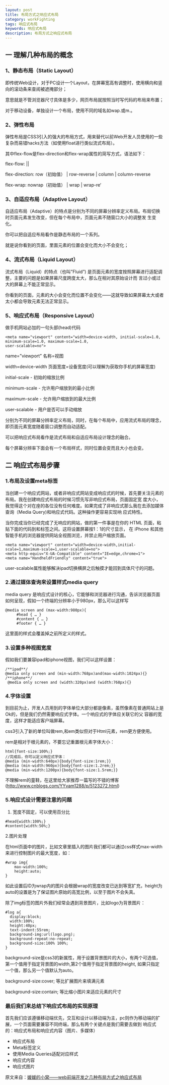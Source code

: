 ```yaml
---
layout: post
title: 布局方式之响应式布局
category: workFighting
tags: 响应式布局
keywords: 响应式布局
description: 布局方式之响应式布局
---
```


## 一 理解几种布局的概念
### 1、静态布局（Static Layout）

即传统Web设计，对于PC设计一个Layout，在屏幕宽高有调整时，使用横向和竖向的滚动条来查阅被遮掩部分；

意思就是不管浏览器尺寸具体是多少，网页布局就按照当时写代码的布局来布置；

对于移动设备，单独设计一个布局，使用不同的域名如wap.或m.。

### 2、弹性布局
弹性布局是CSS3引入的强大的布局方式，用来替代以前Web开发人员使用的一些复杂而易错hacks方法（如使用float进行类似流式布局）。

其中flex-flow是flex-direction和flex-wrap属性的简写方式，语法如下：

flex-flow: ||

flex-direction: row（初始值） | row-reverse | column | column-reverse

flex-wrap: nowrap（初始值） | wrap | wrap-re‘

### 3、自适应布局（Adaptive Layout）
自适应布局（Adaptive）的特点是分别为不同的屏幕分辨率定义布局。布局切换时页面元素发生改变，但在每个布局中，页面元素不随窗口大小的调整发
生变化。

你可以把自适应布局看作是静态布局的一个系列。

就是说你看到的页面，里面元素的位置会变化而大小不会变化；

### 4、流式布局（Liquid Layout）
流式布局（Liquid）的特点（也叫”Fluid”) 是页面元素的宽度按照屏幕进行适配调整，主要的问题是如果屏幕尺度跨度太大，那么在相对其原始设计而
言过小或过大的屏幕上不能正常显示。

你看到的页面，元素的大小会变化而位置不会变化——这就导致如果屏幕太大或者太小都会导致元素无法正常显示。

### 5、响应式布局（Responsive Layout）
做手机网站必加的一句头部(head)代码
```
<meta name="viewport" content="width=device-width, initial-scale=1.0, minimum-scale=1.0, maximum-scale=1.0, 
user-scalable=no">
```

name=”viewport” 名称=视图

width=device-width 页面宽度=设备宽度(可以理解为获取你手机的屏幕宽度)

initial-scale - 初始的缩放比例

minimum-scale - 允许用户缩放到的最小比例

maximum-scale - 允许用户缩放到的最大比例

user-scalable - 用户是否可以手动缩放

分别为不同的屏幕分辨率定义布局，同时，在每个布局中，应用流式布局的理念，即页面元素宽度随着窗口调整而自动适配。

可以把响应式布局看作是流式布局和自适应布局设计理念的融合。

每个屏幕分辨率下面会有一个布局样式，同时位置会变而且大小也会变。

## 二 响应式布局步骤
### 1.布局及设置meta标签
当创建一个响应式网站，或者非响应式网站变成响应式的时候，首先要关注元素的布局。我在创建响应式布局的时候习惯先写非响应式布局，页面固定宽
度大小，我觉得这个对在座的各位没有任何难度。如果完成了非响应式那么我在去添加媒体查询（Media Query)和响应式代码。这种操作更容易实现响
应式特性。

当你完成当你已经完成了无响应的网站，做的第一件事是在你的 HTML 页面，粘贴下面的代码到和标签之间。这将设置屏幕按1：1的尺寸显示，
在 iPhone 和其他智能手机的浏览器提供网站全视图浏览，并禁止用户缩放页面。
```
<meta name="viewport" content="width=device-width,initial-scale=1,maximum-scale=1,user-scalable=no">
<meta http-equiv="X-UA-Compatible" content="IE=edge,chrome=1">
<meta name="HandheldFriendly" content="true">
```

user-scalable属性能够解决ipad切换横屏之后触摸才能回到具体尺寸的问题。

### 2.通过媒体查询来设置样式media query
media query 是响应式设计的核心，它能够和浏览器进行沟通，告诉浏览器页面如何呈现，假如一个终端的分辨率小于980px，那么可以这样写
```
@media screen and (max-width:980px){
     #head { … }
     #content { … }
     #footer { … }
```

这里面的样式会覆盖掉之前所定义的样式。

### 3.设置多种视图宽度
假如我们要兼容ipad和iphone视图，我们可以这样设置：
```
/**ipad**/
@media only screen and (min-width:768px)and(max-width:1024px){}
/**iphone**/
 @media only screen and (width:320px)and (width:768px){}
```

### 4.字体设置
到目前为止，开发人员用到的字体单位大部分都是像素，虽然像素在普通网站上是Ok的，但是我们仍然需要响应式字体。一个响应式的字体应关联它的父
容器的宽度，这样才能适应客户端屏幕。

css3引入了新的单位叫做rem,和em类似但对于Html元素，rem更方便使用。

rem是相对于根元素的，不要忘记重置根元素字体大小：
```
html{font-size:100%;}
//完成后，你可以定义响应式字体：
@media (min-width:640px){body{font-size:1rem;}}
@media (min-width:960px){body{font-size:1.2rem;}}
@media (min-width:1200px){body{font-size:1.5rem;}}
```

不理解rem的童鞋，在这里给大家推荐一篇写的不错的博客(http://www.cnblogs.com/YYvam1288/p/5123272.html)

### 5.响应式设计需要注意的问题

1. 宽度不固定，可以使用百分比
```
#head{width:100%;}
#content{width:50%;}
```

2.图片处理

在html页面中的图片，比如文章里插入的图片我们都可以通过css样式max-width来进行控制图片的最大宽度，如：
```
#wrap img{
    max-width:100%;
    height:auto;
}
```

如此设置后ID为wrap内的图片会根据wrap的宽度改变已达到等宽扩充，height为auto的设置是为了保证图片原始的高宽比例，以至于图片不会失真。

除了img标签的图片外我们经常会遇到背景图片，比如logo为背景图片：
```
#log a{
  display:block;
  width:100%;
  height:40px;
  text-indent:55rem;
  background-img:url(logo.png);
  background-repeat:no-repeat;
  background-size:100% 100%;
}
```

background-size是css3的新属性，用于设置背景图片的大小，有两个可选值，第一个值用于指定背景图的width,第2个值用于指定背景图的height,
如果只指定一个值，那么另一个值默认为auto。

background-size:cover; 等比扩展图片来填满元素

background-size:contain; 等比缩小图片来适应元素的尺寸

### 最后我们来总结下响应式布局的实现原理

首先我们应该遵循移动端优先，交互和设计以移动端为主，pc则作为移动端的扩展，一个页面需要兼容不同终端，那么有两个关键点是我们需要去做到
响应式的：响应式布局和响应式内容（图片、多媒体）

- 响应式布局
- Meta标签定义
- 使用Media Queries适配对应样式
- 响应式内容
- 响应式图片

原文来自：[媛媛的小窝——web前端开发之几种布局方式之响应式布局](http://www.zyy1217.com/2016/12/19/web%E5%89%8D%E7%AB%AF%E5%BC%80%E5%8F%91%E4%B9%8B%E5%87%A0%E7%A7%8D%E5%B8%83%E5%B1%80%E6%96%B9%E5%BC%8F%E4%B9%8B%E5%93%8D%E5%BA%94%E5%BC%8F%E5%B8%83%E5%B1%80/)
